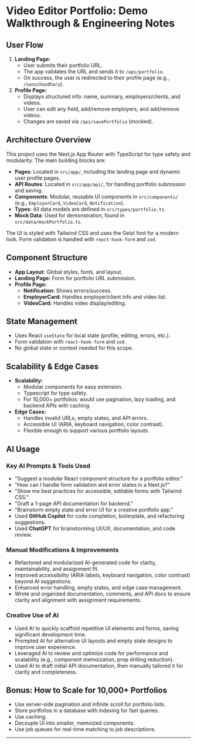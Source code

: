 # Video Editor Portfolio: Demo Walkthrough & Engineering Notes

## User Flow

1. **Landing Page:**
   - User submits their portfolio URL.
   - The app validates the URL and sends it to `/api/portfolio`.
   - On success, the user is redirected to their profile page (e.g., `/sonuchoudhary`).
2. **Profile Page:**
   - Displays structured info: name, summary, employers/clients, and videos.
   - User can edit any field, add/remove employers, and add/remove videos.
   - Changes are saved via `/api/savePortfolio` (mocked).

## Architecture Overview

This project uses the Next.js App Router with TypeScript for type safety and modularity. The main building blocks are:

- **Pages**: Located in `src/app/`, including the landing page and dynamic user profile pages.
- **API Routes**: Located in `src/app/api/`, for handling portfolio submission and saving.
- **Components**: Modular, reusable UI components in `src/components/` (e.g., `EmployerCard`, `VideoCard`, `Notification`).
- **Types**: All data models are defined in `src/types/portfolio.ts`.
- **Mock Data**: Used for demonstration, found in `src/data/mockPortfolio.ts`.

The UI is styled with Tailwind CSS and uses the Geist font for a modern look. Form validation is handled with `react-hook-form` and `zod`.

## Component Structure

- **App Layout:** Global styles, fonts, and layout.
- **Landing Page:** Form for portfolio URL submission.
- **Profile Page:**
  - **Notification:** Shows errors/success.
  - **EmployerCard:** Handles employer/client info and video list.
  - **VideoCard:** Handles video display/editing.

## State Management

- Uses React `useState` for local state (profile, editing, errors, etc.).
- Form validation with `react-hook-form` and `zod`.
- No global state or context needed for this scope.

## Scalability & Edge Cases

- **Scalability:**
  - Modular components for easy extension.
  - Typescript for type safety.
  - For 10,000+ portfolios: would use pagination, lazy loading, and backend APIs with caching.
- **Edge Cases:**
  - Handles invalid URLs, empty states, and API errors.
  - Accessible UI (ARIA, keyboard navigation, color contrast).
  - Flexible enough to support various portfolio layouts.

## AI Usage

### Key AI Prompts & Tools Used

- "Suggest a modular React component structure for a portfolio editor."
- "How can I handle form validation and error states in a Next.js?"
- "Show me best practices for accessible, editable forms with Tailwind CSS."
- "Draft a 1-page API documentation for backend."
- "Brainstorm empty state and error UI for a creative portfolio app."
- Used **GitHub Copilot** for code completion, boilerplate, and refactoring suggestions.
- Used **ChatGPT** for brainstorming UI/UX, documentation, and code review.

### Manual Modifications & Improvements

- Refactored and modularized AI-generated code for clarity, maintainability, and assignment fit.
- Improved accessibility (ARIA labels, keyboard navigation, color contrast) beyond AI suggestions.
- Enhanced error handling, empty states, and edge case management.
- Wrote and organized documentation, comments, and API docs to ensure clarity and alignment with assignment requirements.

### Creative Use of AI

- Used AI to quickly scaffold repetitive UI elements and forms, saving significant development time.
- Prompted AI for alternative UI layouts and empty state designs to improve user experience.
- Leveraged AI to review and optimize code for performance and scalability (e.g., component memoization, prop drilling reduction).
- Used AI to draft initial API documentation, then manually tailored it for clarity and completeness.

## Bonus: How to Scale for 10,000+ Portfolios

- Use server-side pagination and infinite scroll for portfolio lists.
- Store portfolios in a database with indexing for fast queries.
- Use caching.
- Decouple UI into smaller, memoized components.
- Use job queues for real-time matching to job descriptions.

---
